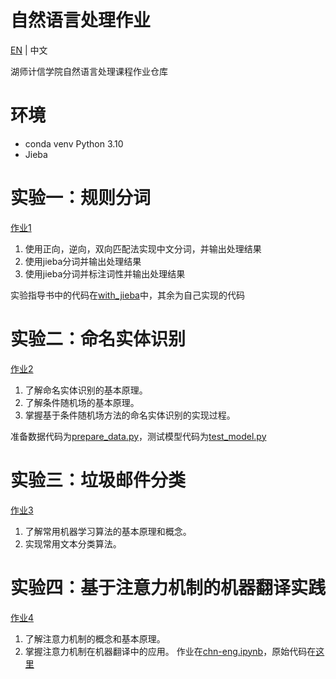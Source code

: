 # 自然语言处理作业

[EN](README.md) | 中文

湖师计信学院自然语言处理课程作业仓库

# 环境
- conda venv Python 3.10
- Jieba

# 实验一：规则分词
[作业1](./exp1)
1. 使用正向，逆向，双向匹配法实现中文分词，并输出处理结果
2. 使用jieba分词并输出处理结果
3. 使用jieba分词并标注词性并输出处理结果

实验指导书中的代码在[with_jieba](exp1/with_jieba)中，其余为自己实现的代码

# 实验二：命名实体识别
[作业2](./exp2)
1. 了解命名实体识别的基本原理。
2. 了解条件随机场的基本原理。
3. 掌握基于条件随机场方法的命名实体识别的实现过程。

准备数据代码为[prepare_data.py](exp2/process_data.py)，测试模型代码为[test_model.py](exp2/test_model.py)

# 实验三：垃圾邮件分类
[作业3](./exp3)
1. 了解常用机器学习算法的基本原理和概念。
2. 实现常用文本分类算法。

# 实验四：基于注意力机制的机器翻译实践
[作业4](./exp4)
1. 了解注意力机制的概念和基本原理。
2. 掌握注意力机制在机器翻译中的应用。
作业在[chn-eng.ipynb](./exp4/chn-eng.ipynb)，原始代码在[这里](./exp4/spanish_machine_translate)